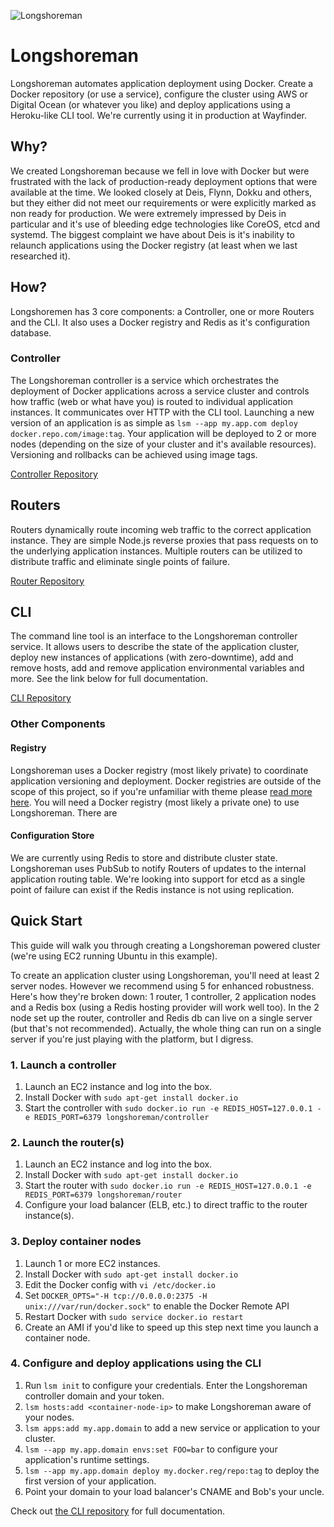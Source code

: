 ![Longshoreman](http://i.imgur.com/mASib00.png)

# Longshoreman

Longshoreman automates application deployment using Docker. Create a Docker repository (or use a service), configure the cluster using AWS or Digital Ocean (or whatever you like) and deploy applications using a Heroku-like CLI tool. We're currently using it in production at Wayfinder.

## Why?

We created Longshoreman because we fell in love with Docker but were frustrated with the lack of production-ready deployment options that were available at the time. We looked closely at Deis, Flynn, Dokku and others, but they either did not meet our requirements or were explicitly marked as non ready for production. We were extremely impressed by Deis in particular and it's use of bleeding edge technologies like CoreOS, etcd and systemd. The biggest complaint we have about Deis is it's inability to relaunch applications using the Docker registry (at least when we last researched it).

## How?

Longshoremen has 3 core components: a Controller, one or more Routers and the CLI. It also uses a Docker registry and Redis as it's configuration database.

### Controller

The Longshoreman controller is a service which orchestrates the deployment of Docker applications across a service cluster and controls how traffic (web or what have you) is routed to individual application instances. It communicates over HTTP with the CLI tool. Launching a new version of an application is as simple as `lsm --app my.app.com deploy docker.repo.com/image:tag`. Your application will be deployed to 2 or more nodes (depending on the size of your cluster and it's available resources). Versioning and rollbacks can be achieved using image tags.

[Controller Repository](https://github.com/longshoreman/controller)

## Routers

Routers dynamically route incoming web traffic to the correct application instance. They are simple Node.js reverse proxies that pass requests on to the underlying application instances. Multiple routers can be utilized to distribute traffic and eliminate single points of failure.

[Router Repository](https://github.com/longshoreman/router)

## CLI

The command line tool is an interface to the Longshoreman controller service. It allows users to describe the state of the application cluster, deploy new instances of applications (with zero-downtime), add and remove hosts, add and remove application environmental variables and more. See the link below for full documentation.

[CLI Repository](https://github.com/longshoreman/cli)

### Other Components

#### Registry

Longshoreman uses a Docker registry (most likely private) to coordinate application versioning and deployment. Docker registries are outside of the scope of this project, so if you're unfamiliar with theme please [read more here](https://github.com/dotcloud/docker-registry). You will need a Docker registry (most likely a private one) to use Longshoreman. There are 

#### Configuration Store

We are currently using Redis to store and distribute cluster state. Longshoreman uses PubSub to notify Routers of updates to the internal application routing table. We're looking into support for etcd as a single point of failure can exist if the Redis instance is not using replication.

## Quick Start

This guide will walk you through creating a Longshoreman powered cluster (we're using EC2 running Ubuntu in this example).

To create an application cluster using Longshoreman, you'll need at least 2 server nodes. However we recommend using 5 for enhanced robustness. Here's how they're broken down: 1 router, 1 controller, 2 application nodes and a Redis box (using a Redis hosting provider will work well too). In the 2 node set up the router, controller and Redis db can live on a single server (but that's not recommended). Actually, the whole thing can run on a single server if you're just playing with the platform, but I digress. 

### 1. Launch a controller

1. Launch an EC2 instance and log into the box.
2. Install Docker with `sudo apt-get install docker.io`
3. Start the controller with `sudo docker.io run -e REDIS_HOST=127.0.0.1 -e REDIS_PORT=6379 longshoreman/controller`

### 2. Launch the router(s)

1. Launch an EC2 instance and log into the box.
1. Install Docker with `sudo apt-get install docker.io`
1. Start the router with `sudo docker.io run -e REDIS_HOST=127.0.0.1 -e REDIS_PORT=6379 longshoreman/router`
1. Configure your load balancer (ELB, etc.) to direct traffic to the router instance(s).

### 3. Deploy container nodes

1. Launch 1 or more EC2 instances.
1. Install Docker with `sudo apt-get install docker.io`
1. Edit the Docker config with `vi /etc/docker.io`
1. Set `DOCKER_OPTS="-H tcp://0.0.0.0:2375 -H unix:///var/run/docker.sock"` to enable the Docker Remote API
1. Restart Docker with `sudo service docker.io restart`
1. Create an AMI if you'd like to speed up this step next time you launch a container node.

### 4. Configure and deploy applications using the CLI

1. Run `lsm init` to configure your credentials. Enter the Longshoreman controller domain and your token.
1. `lsm hosts:add <container-node-ip>` to make Longshoreman aware of your nodes.
1. `lsm apps:add my.app.domain` to add a new service or application to your cluster.
1. `lsm --app my.app.domain envs:set FOO=bar` to configure your application's runtime settings.
1. `lsm --app my.app.domain deploy my.docker.reg/repo:tag` to deploy the first version of your application.
1. Point your domain to your load balancer's CNAME and Bob's your uncle.

Check out [the CLI repository](https://github.com/longshoreman/cli) for full documentation.



